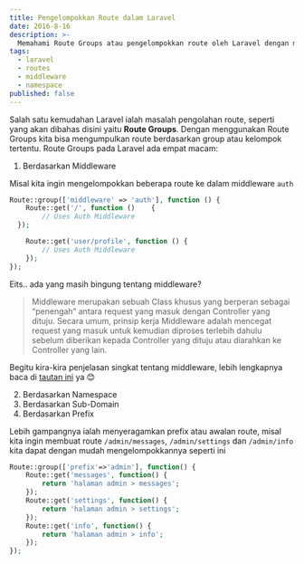 ```yaml
---
title: Pengelompokkan Route dalam Laravel
date: 2016-8-16
description: >-
  Memahami Route Groups atau pengelompokkan route oleh Laravel dengan mudah
tags:
  - laravel
  - routes
  - middleware
  - namespace
published: false
---
```


Salah satu kemudahan Laravel ialah masalah pengolahan route, seperti yang akan dibahas disini yaitu **Route Groups**. Dengan menggunakan Route Groups kita bisa mengumpulkan route berdasarkan group atau kelompok tertentu. Route Groups pada Laravel ada empat macam: 

1. Berdasarkan Middleware

Misal kita ingin mengelompokkan beberapa route ke dalam middleware `auth`

```php
Route::group(['middleware' => 'auth'], function () {
	Route::get('/', function ()    {
		// Uses Auth Middleware
  });

 	Route::get('user/profile', function () {
 		// Uses Auth Middleware
 	});
});
```

Eits.. ada yang masih bingung tentang middleware? 
> Middleware merupakan sebuah Class khusus yang berperan sebagai “penengah” antara request yang masuk dengan Controller yang dituju. Secara umum, prinsip kerja Middleware adalah mencegat request yang masuk untuk kemudian diproses terlebih dahulu sebelum diberikan kepada Controller yang dituju atau diarahkan ke Controller yang lain.

Begitu kira-kira penjelasan singkat tentang middleware, lebih lengkapnya baca di [tautan ini](http://id-laravel.com/post/middleware-manfaat-dan-penggunaannya/ "tautan ini") ya :blush:

2. Berdasarkan Namespace
3. Berdasarkan Sub-Domain
4. Berdasarkan Prefix

Lebih gampangnya ialah menyeragamkan prefix atau awalan route, misal kita ingin membuat route `/admin/messages`, `/admin/settings` dan `/admin/info` kita dapat dengan mudah mengelompokkannya seperti ini

```php
Route::group(['prefix'=>'admin'], function() {
	Route::get('messages', function() {
		return 'halaman admin > messages';
	});
	Route::get('settings', function() {
		return 'halaman admin > settings';
	});
	Route::get('info', function() {
		return 'halaman admin > info';
	});
});
```